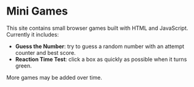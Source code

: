 # Mini Games

This site contains small browser games built with HTML and JavaScript. Currently it includes:

- **Guess the Number**: try to guess a random number with an attempt counter and best score.
- **Reaction Time Test**: click a box as quickly as possible when it turns green.

More games may be added over time.

